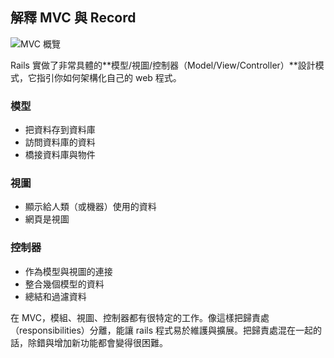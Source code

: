 ## 解釋 MVC 與 Record

![MVC 概覽](/intro-to-rails/img/mvc.png)

Rails 實做了非常具體的**模型/視圖/控制器（Model/View/Controller）**設計模式，它指引你如何架構化自己的 web 程式。

<h3 id="model">模型</h3>
  
* 把資料存到資料庫
* 訪問資料庫的資料
* 橋接資料庫與物件
  
<h3 id="view">視圖</h3>

* 顯示給人類（或機器）使用的資料
* 網頁是視圖

<h3 id="controller">控制器</h3>

* 作為模型與視圖的連接
* 整合幾個模型的資料
* 總結和過濾資料

在 MVC，模組、視圖、控制器都有很特定的工作。像這樣把歸責處（responsibilities）分離，能讓 rails 程式易於維護與擴展。把歸責處混在一起的話，除錯與增加新功能都會變得很困難。
